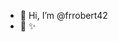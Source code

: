 - 👋 Hi, I’m @frrobert42
- 🌱 ✨

<!---
frrobert42/frrobert42 is a ✨ special ✨ repository because its `README.md` (this file) appears on your GitHub profile.
You can click the Preview link to take a look at your changes.
--->
